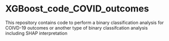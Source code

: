 # XGBoost_code_COVID_outcomes
This repository contains code to perform a binary classification analysis for COIVD-19 outcomes or another type of binary classifcation analysis including SHAP interpretation

